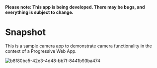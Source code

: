 **Please note: This app is being developed. There may be bugs, and everything is subject to change.**

# Snapshot

This is a sample camera app to demonstrate camera functionality in the context of a Progressive Web App.

![b8f80bc5-42e3-4d48-bb7f-8441b93ba474](https://user-images.githubusercontent.com/393358/29221455-bba48182-7eb6-11e7-95af-625e263b7836.png)
